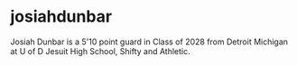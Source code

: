 # josiahdunbar
Josiah Dunbar is a 5'10 point guard in Class of 2028 from Detroit Michigan at U of D Jesuit High School, Shifty and Athletic.
